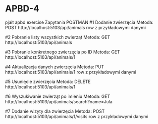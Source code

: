 # APBD-4
pjait apbd exercise
Zapytania POSTMAN
#1 Dodanie zwierzęcia
Metoda: POST
http://localhost:5103/api/animals
row z przykładowymi danymi

#2 Pobranie listy wszystkich zwierząt
Metoda: GET
http://localhost:5103/api/animals

#3 Pobranie konkretnego zwierzęcia po ID
Metoda: GET
http://localhost:5103/api/animals/1

#4 Aktualizacja danych zwierzęcia
Metoda: PUT
http://localhost:5103/api/animals/1
row z przykładowymi danymi

#5 Usunięcie zwierzęcia
Metoda: DELETE
http://localhost:5103/api/animals/1

#6 Wyszukiwanie zwierząt po imieniu
Metoda: GET
http://localhost:5103/api/animals/search?name=Jula

#7 Dodanie wizyty dla zwierzęcia
Metoda: POST
http://localhost:5103/api/animals/1/visits
row z przykładowymi danymi
